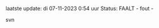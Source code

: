 laatste update: 
di 07-11-2023  0:54   uur 
Status: FAALT - fout - 
<div class="service R">svn</div>